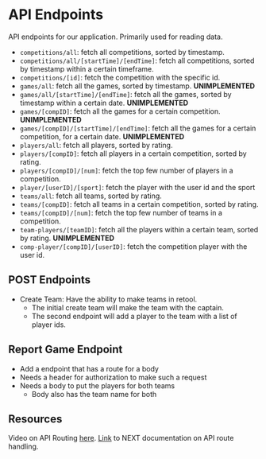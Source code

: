 # API Endpoints

API endpoints for our application. Primarily used for reading data.
* `competitions/all`: fetch all competitions, sorted by timestamp.
* `competitions/all/[startTime]/[endTime]`: fetch all competitions, sorted by timestamp within a certain timeframe. 
* `competitions/[id]`: fetch the competition with the specific id.
* `games/all`: fetch all the games, sorted by timestamp. **UNIMPLEMENTED**
* `games/all/[startTime]/[endTime]`: fetch all the games, sorted by timestamp within a certain date. **UNIMPLEMENTED**
* `games/[compID]`: fetch all the games for a certain competition. **UNIMPLEMENTED**
* `games/[compID]/[startTime]/[endTime]`: fetch all the games for a certain competition, for a certain date. **UNIMPLEMENTED**
* `players/all`: fetch all players, sorted by rating.
* `players/[compID]`: fetch all players in a certain competition, sorted by rating.
* `players/[compID]/[num]`: fetch the top few number of players in a competition.
* `player/[userID]/[sport]`: fetch the player with the user id and the sport
* `teams/all`: fetch all teams, sorted by rating.
* `teams/[compID]`: fetch all teams in a certain competition, sorted by rating.
* `teams/[compID]/[num]`: fetch the top few number of teams in a competition.
* `team-players/[teamID]`: fetch all the players within a certain team, sorted by rating. **UNIMPLEMENTED**
* `comp-player/[compID]/[userID]`: fetch the competition player with the user id.

## POST Endpoints

-   Create Team: Have the ability to make teams in retool.
    -   The initial create team will make the team with the captain.
    -   The second endpoint will add a player to the team with a list of player ids.

## Report Game Endpoint

-   Add a endpoint that has a route for a body
-   Needs a header for authorization to make such a request
-   Needs a body to put the players for both teams
    -   Body also has the team name for both

## Resources

Video on API Routing [here](https://www.youtube.com/watch?v=J4pdHM-oG-s&t=0s).
[Link](https://nextjs.org/docs/app/building-your-application/routing/router-handlers) to NEXT documentation on API route handling.
